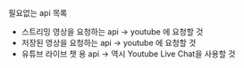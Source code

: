 필요없는 api 목록

* 스트리밍 영상을 요청하는 api -> youtube 에 요청할 것
* 저장된 영상을 요청하는 api -> youtube 에 요청할 것
* 유튜브 라이브 챗 용 api -> 역시 Youtube Live Chat을 사용할 것




